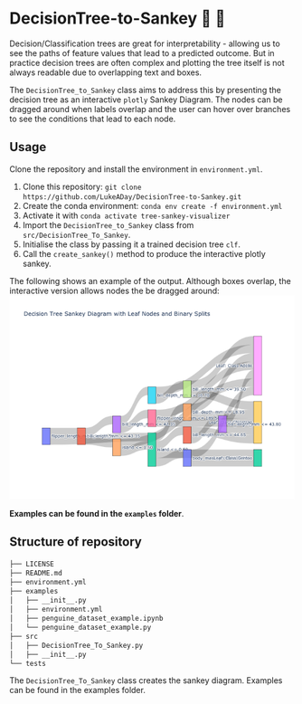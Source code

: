 # DecisionTree-to-Sankey :evergreen_tree: :leaves:

Decision/Classification trees are great for interpretability - allowing us to see the paths of feature values that lead to a predicted outcome. But in practice decision trees are often complex and plotting the tree itself is not always readable due to overlapping text and boxes.

The `DecisionTree_to_Sankey` class aims to address this by presenting the decision tree as an interactive `plotly` Sankey Diagram. The nodes can be dragged around when labels overlap and the user can hover over branches to see the conditions that lead to each node.

## Usage

Clone the repository and install the environment in `environment.yml`. 

1. Clone this repository: `git clone https://github.com/LukeADay/DecisionTree-to-Sankey.git`
2. Create the conda environment: `conda env create -f environment.yml`
3. Activate it with `conda activate tree-sankey-visualizer`
4. Import the `DecisionTree_to_Sankey` class from `src/DecisionTree_To_Sankey`.
5. Initialise the class by passing it a trained decision tree `clf`.
6. Call the `create_sankey()` method to produce the interactive plotly sankey.

The following shows an example of the output. Although boxes overlap, the interactive version allows nodes the be dragged around:
![Sankey Diagram](examples/sankey_diagram.png)



**Examples can be found in the `examples` folder**.

## Structure of repository

```
├── LICENSE
├── README.md
├── environment.yml
├── examples
│   ├── __init__.py
│   ├── environment.yml
│   ├── penguine_dataset_example.ipynb
│   └── penguine_dataset_example.py
├── src
│   ├── DecisionTree_To_Sankey.py
│   ├── __init__.py
└── tests

```

The `DecisionTree_To_Sankey` class creates the sankey diagram. Examples can be found in the examples folder.
